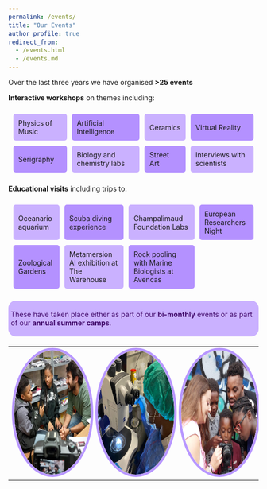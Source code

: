 ```yaml
---
permalink: /events/
title: "Our Events"
author_profile: true
redirect_from: 
  - /events.html
  - /events.md
---
```


Over the last three years we have organised **>25 events**

**Interactive workshops** on themes including:

<table style="border-collapse: separate; border-spacing: 10px; width: 100%; border: none;">
  <tr>
    <td style="background-color: rgb(202, 177, 255); padding: 10px; border-radius: 5px;">Physics of Music</td>
    <td style="background-color: rgb(180, 145, 255); padding: 10px; border-radius: 5px;">Artificial Intelligence</td>
    <td style="background-color: rgb(202, 177, 255); padding: 10px; border-radius: 5px;">Ceramics</td>
    <td style="background-color: rgb(180, 145, 255); padding: 10px; border-radius: 5px;">Virtual Reality</td>
  </tr>
  <tr>
    <td style="background-color: rgb(180, 145, 255); padding: 10px; border-radius: 5px;">Serigraphy</td>
    <td style="background-color: rgb(202, 177, 255); padding: 10px; border-radius: 5px;">Biology and chemistry labs</td>
    <td style="background-color: rgb(180, 145, 255); padding: 10px; border-radius: 5px;">Street Art</td>
    <td style="background-color: rgb(202, 177, 255); padding: 10px; border-radius: 5px;">Interviews with scientists</td>
  </tr>
</table>

**Educational visits** including trips to:

<table style="border-collapse: separate; border-spacing: 10px; width: 100%; border: none;">
  <tr>
    <td style="background-color: rgb(202, 177, 255); padding: 10px; border-radius: 5px;">Oceanario aquarium</td>
    <td style="background-color: rgb(180, 145, 255); padding: 10px; border-radius: 5px;">Scuba diving experience</td>
    <td style="background-color: rgb(202, 177, 255); padding: 10px; border-radius: 5px;">Champalimaud Foundation Labs</td>
    <td style="background-color: rgb(180, 145, 255); padding: 10px; border-radius: 5px;">European Researchers Night</td>
  </tr>
  <tr>
    <td style="background-color: rgb(180, 145, 255); padding: 10px; border-radius: 5px;">Zoological Gardens</td>
    <td style="background-color: rgb(202, 177, 255); padding: 10px; border-radius: 5px;">Metamersion AI exhibition at The Warehouse</td>
    <td style="background-color: rgb(180, 145, 255); padding: 10px; border-radius: 5px;">Rock pooling with Marine Biologists at Avencas</td>
    <!-- <td style="background-color: rgb(202, 177, 255); padding: 10px; border-radius: 5px;"></td> -->
  </tr>
</table>

<div style="background-color:rgb(202, 177, 255); padding: 5px; color: #400868; text-align: left; border-radius: 15px; margin-bottom: 20px;">
  <p style="margin-top: 10;">These have taken place either as part of our <strong>bi-monthly</strong> events or as part of our <strong>annual summer camps</strong>.</p>
</div>


<table style="border-collapse: collapse; width: 100%; text-align: center; border: none;">
  <tr>
    <td style="border: none;"><img src="/images/event_summary/img1.png" alt="img1" style="border: 5px solid rgb(184, 151, 255); border-radius: 50%; width: 250px; height: 250px;"></td>
    <td style="border: none;"><img src="/images/event_summary/img2.png" alt="img2" style="border: 5px solid rgb(184, 151, 255); border-radius: 50%; width: 250px; height: 250px;"></td>
    <td style="border: none;"><img src="/images/event_summary/img3.png" alt="img3" style="border: 5px solid rgb(184, 151, 255); border-radius: 50%; width: 250px; height: 250px;"></td>
  </tr>
</table>
